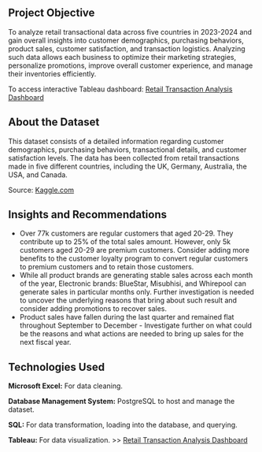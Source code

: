 ## Project Objective

To analyze retail transactional data across five countries in 2023-2024 and gain overall insights into customer demographics, purchasing behaviors, product sales, customer satisfaction, and transaction logistics. Analyzing such data allows each business to optimize their marketing strategies, personalize promotions, improve overall customer experience, and manage their inventories efficiently.

To access interactive Tableau dashboard: [Retail Transaction Analysis Dashboard](https://public.tableau.com/views/retail_analysis_17227659849070/1CustomerDemographics?:language=en-US&publish=yes&:sid=&:redirect=auth&:display_count=n&:origin=viz_share_link)

## About the Dataset

This dataset consists of a detailed information regarding customer demographics, purchasing behaviors, transactional details, and customer satisfaction levels. The data has been collected from retail transactions made in five different countries, including the UK, Germany, Australia, the USA, and Canada.  

Source: [Kaggle.com](https://www.kaggle.com/datasets/bhavikjikadara/retail-transactional-dataset)

## Insights and Recommendations
- Over 77k customers are regular customers that aged 20-29. They contribute up to 25% of the total sales amount. However, only 5k customers aged 20-29 are premium customers. Consider adding more benefits to the customer loyalty program to convert regular customers to premium customers and to retain those customers.
- While all product brands are generating stable sales across each month of the year, Electronic brands: BlueStar, Misubhisi, and Whirepool can generate sales in particular months only. Further investigation is needed to uncover the underlying reasons that bring about such result and consider adding promotions to recover sales.
- Product sales have fallen during the last quarter and remained flat throughout September to December - Investigate further on what could be the reasons and what actions are needed to bring up sales for the next fiscal year.
  
## Technologies Used
**Microsoft Excel:** For data cleaning.

**Database Management System:** PostgreSQL to host and manage the dataset. 

**SQL:** For data transformation, loading into the database, and querying.

**Tableau:** For data visualization. >> [Retail Transaction Analysis Dashboard](https://public.tableau.com/views/retail_analysis_17227659849070/1CustomerDemographics?:language=en-US&publish=yes&:sid=&:redirect=auth&:display_count=n&:origin=viz_share_link)
